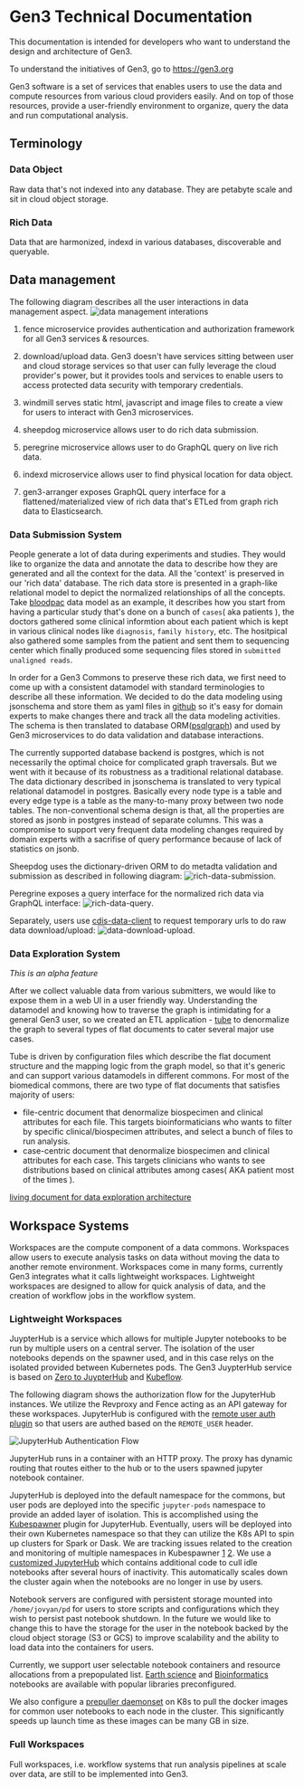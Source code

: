 # Gen3 Technical Documentation
This documentation is intended for developers who want to understand the design and architecture of Gen3.

To understand the initiatives of Gen3, go to https://gen3.org

Gen3 software is a set of services that enables users to use the data and compute resources from various cloud providers easily. And on top of those resources, provide a user-friendly environment to organize, query the data and run computational analysis.

## Terminology
### Data Object
Raw data that's not indexed into any database. They are petabyte scale and sit in cloud object storage.

### Rich Data
Data that are harmonized, indexd in various databases, discoverable and queryable.

## Data management

The following diagram describes all the user interactions in data management aspect.
![data management interations](data-interactions.png)

1. fence microservice provides authentication and authorization framework for all Gen3 services & resources.
2. download/upload data. Gen3 doesn't have services sitting between user and cloud storage services so that user can fully leverage the cloud provider's power, but it provides tools and services to enable users to access protected data security with temporary credentials.

3. windmill serves static html, javascript and image files to create a view for users to interact with Gen3 microservices.
4. sheepdog microservice allows user to do rich data submission.
5. peregrine microservice allows user to do GraphQL query on live rich data.
6. indexd microservice allows user to find physical location for data object.
7. gen3-arranger exposes GraphQL query interface for a flattened/materialized view of rich data that's ETLed from graph rich data to Elasticsearch.

### Data Submission System
People generate a lot of data during experiments and studies. They would like to organize the data and annotate the data to describe how they are generated and all the context for the data. All the 'context' is preserved in our 'rich data' database. The rich data store is presented in a graph-like relational model to depict the normalized relationships of all the concepts. Take [bloodpac](https://www.bloodpac.org/data-group/) data model as an example, it describes how you start from having a particular study that's done on a bunch of `cases`( aka patients ), the doctors gathered some clinical informtion about each patient which is kept in various clinical nodes like `diagnosis`, `family history`, etc. The hositpical also gathered some samples from the patient and sent them to sequencing center which finally produced some sequencing files stored in `submitted unaligned reads`.

In order for a Gen3 Commons to preserve these rich data, we first need to come up with a consistent datamodel with standard terminologies to describe all these information. We decided to do the data modeling using jsonschema and store them as yaml files in [github](https://github.com/occ-data/bpadictionary) so it's easy for domain experts to make changes there and track all the data modeling activities. The schema is then translated to database ORM([psqlgraph](https://github.com/NCI-GDC/psqlgraph)) and used by Gen3 microservices to do data validation and database interactions.

The currently supported database backend is postgres, which is not necessarily the optimal choice for complicated graph traversals. But we went with it because of its robustness as a traditional relational database. The data dictionary described in jsonschema is translated to very typical relational datamodel in postgres. Basically every node type is a table and every edge type is a table as the many-to-many proxy between two node tables. The non-conventional schema design is that, all the properties are stored as jsonb in postgres instead of separate columns. This was a compromise to support very frequent data modeling changes required by domain experts with a sacrifise of query performance because of lack of statistics on jsonb.

Sheepdog uses the dictionary-driven ORM to do metadta validation and submission as described in following diagram:
![rich-data-submission](rich-data-submission.png).

Peregrine exposes a query interface for the normalized rich data via GraphQL interface:
![rich-data-query](rich-data-query.png).

Separately, users use [cdis-data-client](https://github.com/uc-cdis/cdis-data-client) to request temporary urls to do raw data download/upload:
![data-download-upload](data-download-upload.png).

### Data Exploration System
_This is an alpha feature_

After we collect valuable data from various submitters, we would like to expose them in a web UI in a user friendly way. Understanding the datamodel and knowing how to traverse the graph is intimidating for a general Gen3 user, so we created an ETL application - [tube](https://github.com/uc-cdis/tube) to denormalize the graph to several types of flat documents to cater several major use cases.

Tube is driven by configuration files which describe the flat document structure and the mapping logic from the graph model, so that it's generic and can support various datamodels in different commons. For most of the biomedical commons, there are two type of flat documents that satisfies majority of users:
- file-centric document that denormalize biospecimen and clinical attributes for each file. This targets bioinformaticians who wants to filter by specific clinical/biospecimen attributes, and select a bunch of files to run analysis.
- case-centric document that denormalize biospecimen and clinical attributes for each case. This targets clinicians who wants to see distributions based on clinical attributes among cases( AKA patient most of the times ).

[living document for data exploration architecture](https://github.com/uc-cdis/cdis-wiki/tree/master/dev/gen3/data_explorer)

## Workspace Systems

Workspaces are the compute component of a data commons. Workspaces allow users to execute analysis tasks on data without moving the data to another remote environment. Workspaces come in many forms, currently Gen3 integrates what it calls lightweight workspaces. Lightweight workspaces are designed to allow for quick analysis of data, and the creation of workflow jobs in the workflow system.

### Lightweight Workspaces

JuypterHub is a service which allows for multiple Jupyter notebooks to be run by multiple users on a central server. The isolation of the user notebooks depends on the spawner used, and in this case relys on the isolated provided between Kubernetes pods. The Gen3 JuypterHub service is based on [Zero to JuypterHub](https://github.com/jupyterhub/zero-to-jupyterhub-k8s) and [Kubeflow](https://github.com/kubeflow).

The following diagram shows the authorization flow for the JupyterHub instances. We utilize the Revproxy and Fence acting as an API gateway for these workspaces. JupyterHub is configured with the [remote user auth plugin](https://github.com/occ-data/jhub_remote_user_authenticator) so that users are authed based on the `REMOTE_USER` header.

![JupyterHub Authentication Flow](lightweight-workspaces.png)

JupyterHub runs in a container with an HTTP proxy. The proxy has dynamic routing that routes either to the hub or to the users spawned jupyter notebook container.

JupyterHub is deployed into the default namespace for the commons, but user pods are deployed into the specific `jupyter-pods` namespace to provide an added layer of isolation. This is accomplished using the [Kubespawner](https://github.com/jupyterhub/kubespawner) plugin for JupyterHub. Eventually, users will be deployed into their own Kubernetes namespace so that they can utilize the K8s API to spin up clusters for Spark or Dask. We are tracking issues related to the creation and monitoring of multiple namespaces in Kubespawner [1](https://github.com/jupyterhub/kubespawner/pull/218) [2](https://github.com/jupyterhub/kubespawner/issues/76). We use a [customized JupyterHub](https://github.com/occ-data/containers/tree/master/jupyterhub) which contains additional code to cull idle notebooks after several hours of inactivity. This automatically scales down the cluster again when the notebooks are no longer in use by users.

Notebook servers are configured with persistent storage mounted into `/home/jovyan/pd` for users to store scripts and configurations which they wish to persist past notebook shutdown. In the future we would like to change this to have the storage for the user in the notebook backed by the cloud object storage (S3 or GCS) to improve scalability and the ability to load data into the containers for users.

Currently, we support user selectable notebook containers and resource allocations from a prepopulated list. [Earth science](https://github.com/occ-data/containers/tree/master/jupyter-geo) and [Bioinformatics](https://github.com/occ-data/containers/tree/master/jupyter) notebooks are available with popular libraries preconfigured. 

We also configure a [prepuller daemonset](https://github.com/uc-cdis/cloud-automation/blob/master/kube/services/jupyterhub/jupyterhub-prepuller.yaml) on K8s to pull the docker images for common user notebooks to each node in the cluster. This significantly speeds up launch time as these images can be many GB in size. 


### Full Workspaces

Full workspaces, i.e. workflow systems that run analysis pipelines at scale over data, are still to be implemented into Gen3. 